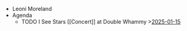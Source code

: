 - Leoni Moreland
- Agenda
	- TODO I See Stars [[Concert]] at Double Whammy >[2025-01-15](#agenda://?start=1736888400000&end=1736892000000)